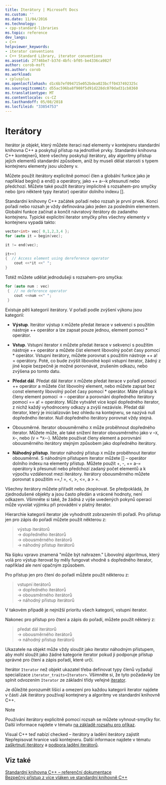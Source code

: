 ```yaml
---
title: Iterátory | Microsoft Docs
ms.custom: ''
ms.date: 11/04/2016
ms.technology:
- cpp-standard-libraries
ms.topic: reference
dev_langs:
- C++
helpviewer_keywords:
- iterator conventions
- C++ Standard Library, iterator conventions
ms.assetid: 2f746be7-b37d-4bfc-bf05-be4336ca982f
author: corob-msft
ms.author: corob
ms.workload:
- cplusplus
ms.openlocfilehash: d1c6b7ef094715e052bdea023bcff0437492325c
ms.sourcegitcommit: d55ac596ba8f908f5d91d228dc070dad31cb8360
ms.translationtype: MT
ms.contentlocale: cs-CZ
ms.lasthandoff: 05/08/2018
ms.locfileid: "33854753"
---
```

# <a name="iterators"></a>Iterátory

Iterátor je objekt, který můžete iteraci nad elementy v kontejneru standardní knihovna C++ a poskytují přístup na jednotlivé prvky. Standardní knihovna C++ kontejnerů, které všechny poskytují iterátory, aby algoritmy přístup jejich elementů standardní způsobem, aniž by museli dělat starosti s typem kontejneru elementy jsou uloženy v.

Můžete použít iterátory explicitně pomocí člen a globální funkce jako je například begin() a end() a operátory, jako ++ a--k přesunutí nebo předchozí. Můžete také použít iterátory implicitně s rozsahem-pro smyčky nebo (pro některé typy iterator) operátor dolního indexu [].

Standardní knihovny C++ začátek pořadí nebo rozsah je první prvek. Konci pořadí nebo rozsah je vždy definována jako jeden za posledním elementem. Globální funkce začínat a končit návratový iterátory do zadaného kontejneru. Typické explicitní iterator smyčky přes všechny elementy v kontejneru vypadá takto:

```cpp
vector<int> vec{ 0,1,2,3,4 };
for (auto it = begin(vec);

it != end(vec);

it++)
{  // Access element using dereference operator
    cout <<*it <<" ";
}
```

Totéž můžete udělat jednodušeji s rozsahem-pro smyčka:

```cpp
for (auto num : vec)
 {  // no deference operator
    cout <<num <<" ";
 }
```

Existuje pěti kategorií iterátory. V pořadí podle zvýšení výkonu jsou kategorií:

- **Výstup**. Iterátor výstup `X` můžete předat iterace v sekvenci s použitím nástroje ++ operátor a lze zapsat pouze jednou, element pomocí * operátor.

- **Vstup**. Vstupní iterator `X` můžete předat iterace v sekvenci s použitím nástroje ++ operátor a můžete číst element libovolný počet časy pomocí * operátor. Vstupní iterátory, můžete porovnat s použitím nástroje ++ a! = operátory. Poté, co bude zvýšit libovolné kopii vstupní iterator, žádný z jiné kopie bezpečně je možné porovnávat, zrušením odkazu, nebo zvýšena po tomto datu.

- **Předat dál**. Předat dál iterator `X` můžete předat iterace v pořadí pomocí ++ operátor a můžete číst libovolný element, nebo můžete zapsat bez const elementy libovolný počet časy pomocí * operátor. Máte přístup k členy element pomocí -> – operátor a porovnání dopředného iterátory pomocí == a! = operátory. Může vytvářet více kopií dopředného iterator, z nichž každý vyhodnoceny odkazy a zvýší nezávisle. Předat dál iterator, který je inicializován bez ohledu na kontejneru, se nazývá null dopředného iterator. Null dopředného iterátory porovnat vždy stejná.

- Obousměrné. Iterator obousměrného `X` může proběhnout dopředného iterator. Můžete může, ale také snížení iterator obousměrného jako v –`X`, `X`–, nebo (`V` = *`X`--). Můžete používat členy element a porovnání obousměrného iterátory stejným způsobem jako dopředného iterátory.

- **Náhodný přístup**. Iterator náhodný přístup `X` může proběhnout iterator obousměrné. S náhodným přístupem iterator můžete [] – operátor dolního indexu na elementy přístup. Můžete použít +, -, += a-= operátory k přesunutí nebo předchozí zadaný počet elementů a k výpočtu vzdálenost mezi iterátory. Iterátory obousměrného můžete porovnat s použitím ==,! =, \<, >, \<=, a > =.

Všechny iterátory můžete přiřadit nebo zkopírovat. Se předpokládá, že zjednodušené objekty a jsou často předán a vrácené hodnoty, není odkazem. Všimněte si také, že žádná z výše uvedených pokynů operací může vyvolat výjimku při provádění v platný iterator.

Hierarchie kategorií iterator jde vyhodnotit zobrazením tři pořadí. Pro přístup jen pro zápis do pořadí můžete použít některou z:

> výstup iterátorů<br/>
> -> dopředného iterátorů<br/>
> -> obousměrného iterátorů<br/>
> -> náhodný přístup iterátorů<br/>

Na šipku vpravo znamená "může být nahrazen." Libovolný algoritmus, který volá pro výstup iterovat by měly fungovat vhodně s dopředného iterator, například ale *není* opačným způsobem.

Pro přístup jen pro čtení do pořadí můžete použít některou z:

> vstupní iterátorů<br/>
> -> dopředného iterátorů<br/>
> -> obousměrného iterátorů<br/>
> -> náhodný přístup iterátorů<br/>

V takovém případě je nejnižší prioritu všech kategorií, vstupní iterator.

Nakonec pro přístup pro čtení a zápis do pořadí, můžete použít některý z:

> předat dál iterátorů<br/>
> -> obousměrného iterátorů<br/>
> -> náhodný přístup iterátorů<br/>

Ukazatele na objekt může vždy sloužit jako iterator náhodným přístupem, aby mohl sloužit jako žádné kategorie iterator pokud ji podporuje přístup správné pro čtení a zápis pořadí, které určí.

Iterátor `Iterator` než objekt ukazatel třeba definovat typy členů vyžadují specializace `iterator_traits<Iterator>`. Všimněte si, že tyto požadavky lze splnit odvozením `Iterator` ze základní třídy veřejné [iterator](../standard-library/iterator-struct.md).

Je důležité porozumět lišící a omezení pro každou kategorii iterator najdete v části Jak iterátory používají kontejnery a algoritmy ve standardní knihovně C++.

> [!NOTE]
> Používání iterátory explicitně pomocí rozsah se můžete vyhnout-smyčky for. Další informace najdete v tématu [na základě rozsahu pro příkaz](../cpp/range-based-for-statement-cpp.md).

Visual C++ teď nabízí checked – iterátory a ladění iterátory zajistit Nepřepisovat hranice vaší kontejneru. Další informace najdete v tématu [zaškrtnutí iterátory](../standard-library/checked-iterators.md) a [podpora ladění iterátorů](../standard-library/debug-iterator-support.md).

## <a name="see-also"></a>Viz také

[Standardní knihovna C++ – referenční dokumentace](../standard-library/cpp-standard-library-reference.md)<br/>
[Bezpečný přístup z více vláken ve standardní knihovně C++](../standard-library/thread-safety-in-the-cpp-standard-library.md)<br/>
